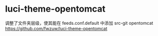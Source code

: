 # luci-theme-opentomcat

调整了文件夹层级，使其能在 feeds.conf.default 中添加
src-git opentomcat https://github.com/fwzuw/luci-theme-opentomcat
